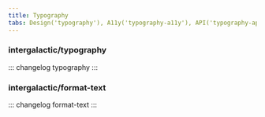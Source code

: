 ```yaml
---
title: Typography
tabs: Design('typography'), A11y('typography-a11y'), API('typography-api'), Example('typography-code'), Changelog('typography-changelog')
---
```


### intergalactic/typography

::: changelog typography :::

### intergalactic/format-text

::: changelog format-text :::
